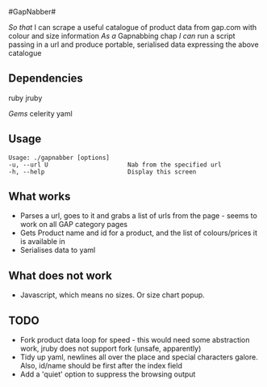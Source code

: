 #GapNabber#


*So that* I can scrape a useful catalogue of product data from gap.com with colour and size information
*As a* Gapnabbing chap
*I can* run a script passing in a url and produce portable, serialised data expressing the above catalogue

## Dependencies ##

ruby
jruby

*Gems*
celerity
yaml

## Usage ##
    Usage: ./gapnabber [options]
    -u, --url U                      Nab from the specified url
    -h, --help                       Display this screen

## What works ##
* Parses a url, goes to it and grabs a list of urls from the page - seems to work on all GAP category pages
* Gets Product name and id for a product, and the list of colours/prices it is available in
* Serialises data to yaml

## What does not work ##
* Javascript, which means no sizes. Or size chart popup.

## TODO
* Fork product data loop for speed - this would need some abstraction work, jruby does not support fork (unsafe, apparently)
* Tidy up yaml, newlines all over the place and special characters galore. Also, id/name should be first after the index field
* Add a 'quiet' option to suppress the browsing output
